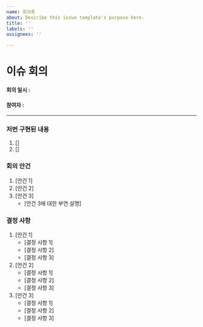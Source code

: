 ```yaml
---
name: 회의록
about: Describe this issue template's purpose here.
title: ''
labels: ''
assignees: ''

---
```


# 이슈 회의
#### 회의 일시 :
#### 참여자 :
----
### 저번 구현된 내용
1. []
2. []
### 회의 안건
1. [안건 1]
2. [안건 2]
3. [안건 3]
   - [안건 3에 대한 부연 설명]
### 결정 사항
1. [안건 1]
   - [결정 사항 1]
   - [결정 사항 2]
   - [결정 사항 3]
2. [안건 2]
   - [결정 사항 1]
   - [결정 사항 2]
   - [결정 사항 3]
3. [안건 3]
   - [결정 사항 1]
   - [결정 사항 2]
   - [결정 사항 3]

